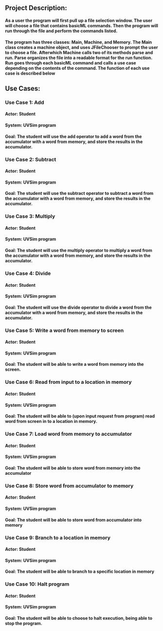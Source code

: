 ## Project Description:

#### As a user the program will first pull up a file selection window. The user will choose a file that contains basicML commands. Then the program will run through the file and perform the commands listed.

#### The program has three classes: Main, Machine, and Memory. The Main class creates a machine object, and uses JFileChooser to prompt the user to choose a file. Afterwhich Machine calls two of its methods parse and run. Parse organizes the file into a readable format for the run function. Run goes through each basicML command and calls a use case depending on the contents of the command. The function of each use case is described below

## Use Cases:
### Use Case 1: Add
#### Actor: Student
#### System: UVSim program
#### Goal: The student will use the add operator to add a word from the accumulator with a word from memory, and store the results in the accumulator.

### Use Case 2: Subtract
#### Actor: Student
#### System: UVSim program
#### Goal: The student will use the subtract operator to subtract a word from the accumulator with a word from memory, and store the results in the accumulator.

### Use Case 3: Multiply
#### Actor: Student
#### System: UVSim program
#### Goal: The student will use the multiply operator to multiply a word from the accumulator with a word from memory, and store the results in the accumulator.

### Use Case 4: Divide
#### Actor: Student
#### System: UVSim program
#### Goal: The student will use the divide operator to divide a word from the accumulator with a word from memory, and store the results in the accumulator.

### Use Case 5: Write a word from memory to screen
#### Actor: Student
#### System: UVSim program
#### Goal: The student will be able to write a word from memory into the screen.


### Use Case 6: Read from input to a location in memory
#### Actor: Student
#### System: UVSim program
#### Goal: The student will be able to (upon input request from program) read word from screen in to a location in memory.

### Use Case 7: Load word from memory to accumulator
#### Actor: Student
#### System: UVSim program
#### Goal: The student will be able to store word from memory into the accumulator

### Use Case 8: Store word from accumulator to memory
#### Actor: Student
#### System: UVSim program
#### Goal: The student will be able to store word from accumulator into memory

### Use Case 9: Branch to a location in memory
#### Actor: Student
#### System: UVSim program
#### Goal: The student will be able to branch to a specific location in memory

### Use Case 10: Halt program
#### Actor: Student
#### System: UVSim program
#### Goal: The student will be able to choose to halt execution, being able to stop the program.
 
